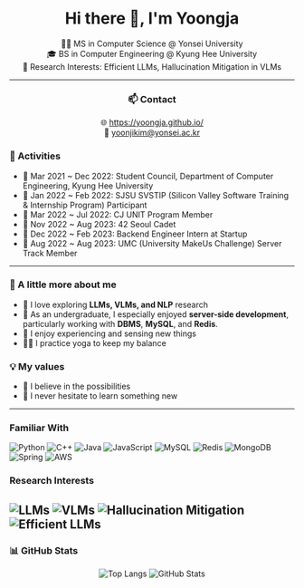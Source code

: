 <!-- Header Banner -->
<h1 align="center">Hi there 👋, I'm Yoongja</h1>

<div align="center">
  🧑‍🎓 MS in Computer Science @ Yonsei University<br>
  🎓 BS in Computer Engineering @ Kyung Hee University<br>
  🔬 Research Interests: Efficient LLMs, Hallucination Mitigation in VLMs
</div>

---

<!-- Contact Section -->
<h3 align="center">📫 Contact</h3>
<div align="center">
  🌐 <a href="https://yoongja.github.io/">https://yoongja.github.io/</a><br>
  📧 <a href="mailto:yoonjikim@yonsei.ac.kr">yoonjikim@yonsei.ac.kr</a>
</div>

### 💼 Activities
- 🖤 Mar 2021 ~ Dec 2022: Student Council, Department of Computer Engineering, Kyung Hee University
- 💛 Jan 2022 ~ Feb 2022: SJSU SVSTIP (Silicon Valley Software Training & Internship Program) Participant
- 🖤 Mar 2022 ~ Jul 2022: CJ UNIT Program Member
- 💛 Nov 2022 ~ Aug 2023: 42 Seoul Cadet
- 🖤 Dec 2022 ~ Feb 2023: Backend Engineer Intern at Startup
- 💛 Aug 2022 ~ Aug 2023: UMC (University MakeUs Challenge) Server Track Member
---

### 🌱 A little more about me
- 🤖 I love exploring **LLMs, VLMs, and NLP** research
- 🧡 As an undergraduate, I especially enjoyed **server-side development**, particularly working with **DBMS**, **MySQL**, and **Redis**.
- 🌊 I enjoy experiencing and sensing new things
- 🧘‍♀️ I practice yoga to keep my balance

### 💡 My values
- 🌹 I believe in the possibilities
- 🌹 I never hesitate to learn something new

---
### Familiar With
![Python](https://img.shields.io/badge/python-3670A0?style=for-the-badge&logo=python&logoColor=ffdd54)
![C++](https://img.shields.io/badge/c++-%2300599C.svg?style=for-the-badge&logo=c%2B%2B&logoColor=white)
![Java](https://img.shields.io/badge/java-%23ED8B00.svg?style=for-the-badge&logo=java&logoColor=white)
![JavaScript](https://img.shields.io/badge/javascript-%23F7DF1E.svg?&style=for-the-badge&logo=javascript&logoColor=black)
![MySQL](https://img.shields.io/badge/mysql-%2300f.svg?style=for-the-badge&logo=mysql&logoColor=white)
![Redis](https://img.shields.io/badge/redis-%23DD0031.svg?style=for-the-badge&logo=redis&logoColor=white)
![MongoDB](https://img.shields.io/badge/mongodb-%2347A248.svg?style=for-the-badge&logo=mongodb&logoColor=white)
![Spring](https://img.shields.io/badge/spring-%236DB33F.svg?style=for-the-badge&logo=spring&logoColor=white)
![AWS](https://img.shields.io/badge/aws-%23FF9900.svg?style=for-the-badge&logo=amazonaws&logoColor=white)

### Research Interests
![LLMs](https://img.shields.io/badge/LLMs-%23FFB6C1.svg?style=for-the-badge&logo=openai&logoColor=black)
![VLMs](https://img.shields.io/badge/VLMs-%238A2BE2.svg?style=for-the-badge&logo=opencv&logoColor=white)
![Hallucination Mitigation](https://img.shields.io/badge/Hallucination--Mitigation-%23FFA07A.svg?style=for-the-badge&logo=python&logoColor=white)
![Efficient LLMs](https://img.shields.io/badge/Efficient%20LLMs-%236A5ACD.svg?style=for-the-badge&logo=numpy&logoColor=white)
---

### 📊 GitHub Stats
<p align="center">
  <img src="https://github-readme-stats.vercel.app/api/top-langs/?username=yoongja&layout=compact&theme=dracula&hide_border=true" alt="Top Langs">
  <img src="https://github-readme-stats.vercel.app/api?username=yoongja&show_icons=true&theme=dracula&hide_border=true" alt="GitHub Stats">
</p>
